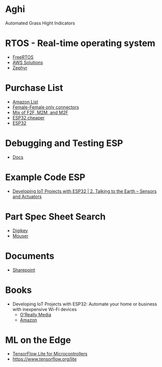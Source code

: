 # Aghi
Automated Grass Hight Indicators

# RTOS - Real-time operating system
* [FreeRTOS](https://docs.espressif.com/projects/esp-idf/en/latest/esp32/api-reference/system/freertos.html)
* [AWS Solutions](https://docs.aws.amazon.com/freertos/latest/userguide/getting_started_espressif.html)
* [Zephyr](https://docs.zephyrproject.org/latest/boards/xtensa/esp32/doc/index.html)


# Purchase List
* [Amazon List](https://www.amazon.com/hz/wishlist/dl/invite/2VP3z7k?ref_=wl_share)
* [Female-Female only connectors](https://www.amazon.com/EDGELEC-Breadboard-1pin-1pin-Connector-Multicolored/dp/B07GD1W1VL/)
* [Mix of F2F, M2M, and M2F](https://www.amazon.com/Elegoo-EL-CP-004-Multicolored-Breadboard-arduino/dp/B01EV70C78/)
* [ESP32 cheaper](https://www.amazon.com/Aokin-NodeMCU-32S-ESP-WROOM-32-Development-Microcontroller/dp/B08NW4JXFM/)
* [ESP32](https://www.amazon.com/HiLetgo-ESP-WROOM-32-Development-Microcontroller-Integrated/dp/B0718T232Z/) 

# Debugging and Testing ESP
* [Docs](https://docs.platformio.org/en/latest/tutorials/espressif32/espidf_debugging_unit_testing_analysis.html)

# Example Code ESP
* [Developing IoT Projects with ESP32 | 2. Talking to the Earth – Sensors and Actuators](https://www.youtube.com/watch?v=MyzWEJyz1Uc&list=PLeLcvrwLe187iw968S35Xf2P2NxsqEqBo&index=2)

# Part Spec Sheet Search
* [Digikey](https://www.digikey.com/)
* [Mouser](https://www.mouser.com/)

# Documents
* [Sharepoint](https://etsu365.sharepoint.com/sites/Aghi/Shared%20Documents/Forms/AllItems.aspx)

# Books
* Developing IoT Projects with ESP32: Automate your home or business with inexpensive Wi-Fi devices
  *  [O'Really Media](https://learning.oreilly.com/library/view/developing-iot-projects/9781838641160/)
  *  [Amazon](https://read.amazon.com/kp/embed?asin=B093CCWGDP&preview=newtab&linkCode=kpe&ref_=cm_sw_r_kb_dp_QTMQ2A0CBYC51EX1TF6G&tag=trimyard0f-20)

# ML on the Edge
* [TensorFlow Lite for Microcontrollers](https://www.tensorflow.org/lite/microcontrollers)
* https://www.tensorflow.org/lite 

